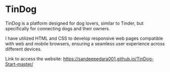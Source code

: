 # TinDog
TinDog is a platform designed for dog lovers, similar to Tinder, but specifically for connecting dogs and their owners. 

I have utilized HTML and CSS to develop responsive web pages compatible with web and mobile browsers, ensuring a seamless user experience across different devices.

Link to access the website: https://sandeepedara001.github.io/TinDog-Start-master/
